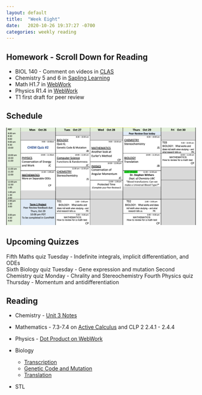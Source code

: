 ```yaml
---
layout: default
title:  "Week Eight"
date:   2020-10-26 19:37:27 -0700
categories: weekly reading
---
```


## Homework - Scroll Down for Reading
- BIOL 140 - Comment on videos in [CLAS](https://clas2.arts.ubc.ca/science)
- Chemistry 5 and 6 in [Sapling Learning](https://share.vidyard.com/watch/kMbhmAvMr9BESagCxpSTGS?)
- Math H1.7 in [WebWork](https://webwork.elearning.ubc.ca/webwork2/2020W1-2_SCIE_010_001/)
- Physics R1.4 in [WebWork](https://webwork.elearning.ubc.ca/webwork2/2020W1-2_SCIE_010_001/)
- T1 first draft for peer review

## Schedule

![Week Eight Schedule](/assets/w8schedule.png)

## Upcoming Quizzes

Fifth Maths quiz Tuesday - Indefinite integrals, implicit differentiation, and ODEs   
Sixth Biology quiz Tuesday - Gene expression and mutation
Second Chemistry quiz Monday - Chrality and Stereochemistry
Fourth Physics quiz Thursday - Momentum and antidifferentiation


## Reading

- Chemistry - [Unit 3 Notes](https://canvas.ubc.ca/courses/62920/modules/307465)

- Mathematics - 7.3-7.4 on [Active Calculus](https://activecalculus.org/) and CLP 2 2.4.1 - 2.4.4

- Physics - [Dot Product on WebWork](https://webwork.elearning.ubc.ca/webwork2/2020W1-2_SCIE_010_001/)


- Biology
	- [Transcription](https://canvas.ubc.ca/courses/62806/modules/items/1883029)
	- [Genetic Code and Mutation](https://canvas.ubc.ca/courses/62806/modules/items/1883030)
	- [Translation](https://canvas.ubc.ca/courses/62806/modules/items/1883031)

- STL